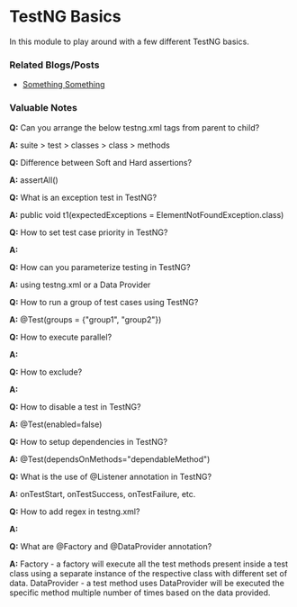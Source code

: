 # TestNG Basics

In this module to play around with a few different TestNG basics. 

### Related Blogs/Posts
- [Something Something](http://google.com) 

### Valuable Notes

**Q:** Can you arrange the below testng.xml tags from parent to child?

**A:** suite > test > classes > class > methods

**Q:** Difference between Soft and Hard assertions?

**A:** assertAll()

**Q:** What is an exception test in TestNG?

**A:** public void t1(expectedExceptions = ElementNotFoundException.class)

**Q:** How to set test case priority in TestNG?

**A:**

**Q:** How can you parameterize testing in TestNG?

**A:**  using testng.xml or a Data Provider

**Q:** How to run a group of test cases using TestNG?

**A:** @Test(groups = {"group1", "group2"})

**Q:** How to execute parallel?

**A:** <suite parallel="true" thread-count="5" >

**Q:** How to exclude?

**A:** <methods><exclude name="excludedTest"></methods>

**Q:** How to disable a test in TestNG?

**A:** @Test(enabled=false)

**Q:** How to setup dependencies in TestNG?

**A:** @Test(dependsOnMethods="dependableMethod")

**Q:** What is the use of @Listener annotation in TestNG?

**A:** onTestStart, onTestSuccess, onTestFailure, etc.

**Q:** How to add regex in testng.xml?

**A:** <include name=".*smoke.*" />

**Q:** What are @Factory and @DataProvider annotation?

**A:** Factory - a factory will execute all the test methods present inside a test class using a separate
instance of the respective class with different set of data.
DataProvider - a test method uses DataProvider will be executed the specific method multiple number of
times based on the data provided.
